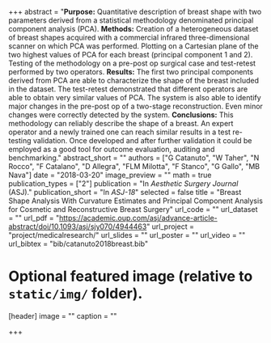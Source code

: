 +++
abstract = "**Purpose:** Quantitative description of breast shape with two parameters derived from a statistical methodology denominated principal component analysis (PCA). **Methods:** Creation of a heterogeneous dataset of breast shapes acquired with a commercial infrared three-dimensional scanner on which PCA was performed. Plotting on a Cartesian plane of the two highest values of PCA for each breast (principal component 1 and 2). Testing of the methodology on a pre-post op surgical case and test-retest performed by two operators. **Results:** The first two principal components derived from PCA are able to characterize the shape of the breast included in the dataset. The test-retest demonstrated that different operators are able to obtain very similar values of PCA. The system is also able to identify major changes in the pre-post op of a two-stage reconstruction. Even minor changes were correctly detected by the system. **Conclusions:** This methodology can reliably describe the shape of a breast. An expert operator and a newly trained one can reach similar results in a test re-testing validation. Once developed and after further validation it could be employed as a good tool for outcome evaluation, auditing and benchmarking."
abstract_short = ""
authors = ["G Catanuto", "W Taher", "N Rocco", "F Catalano", "D Allegra", "FLM Milotta", "F Stanco", "G Gallo", "MB Nava"]
date = "2018-03-20"
image_preview = ""
math = true
publication_types = ["2"]
publication = "In *Aesthetic Surgery Journal* (ASJ)."
publication_short = "In *ASJ-18*"
selected = false
title = "Breast Shape Analysis With Curvature Estimates and Principal Component Analysis for Cosmetic and Reconstructive Breast Surgery"
url_code = ""
url_dataset = ""
url_pdf = "https://academic.oup.com/asj/advance-article-abstract/doi/10.1093/asj/sjy070/4944463"
url_project = "project/medicalresearch/"
url_slides = ""
url_poster = ""
url_video = ""
url_bibtex = "bib/catanuto2018breast.bib"

# Optional featured image (relative to `static/img/` folder).
[header]
image = ""
caption = ""

+++
